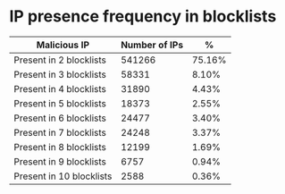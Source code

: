 # IP presence frequency in blocklists
| Malicious IP | Number of IPs | % |
|----|----|----|
| Present in 2 blocklists | 541266 | 75.16% |
| Present in 3 blocklists | 58331 | 8.10% |
| Present in 4 blocklists | 31890 | 4.43% |
| Present in 5 blocklists | 18373 | 2.55% |
| Present in 6 blocklists | 24477 | 3.40% |
| Present in 7 blocklists | 24248 | 3.37% |
| Present in 8 blocklists | 12199 | 1.69% |
| Present in 9 blocklists | 6757 | 0.94% |
| Present in 10 blocklists | 2588 | 0.36% |
